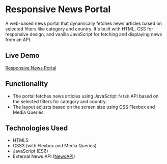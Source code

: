 # Responsive News Portal

A web-based news portal that dynamically fetches news articles based on selected filters like category and country. It's built with HTML, CSS for responsive design, and vanilla JavaScript for fetching and displaying news from an API.

## Live Demo 

[Responsive News Portal](https://news.myapi.pw/)

## Functionality

- The portal fetches news articles using JavaScript `fetch` API based on the selected filters for category and country.
- The layout adjusts based on the screen size using CSS Flexbox and Media Queries.

## Technologies Used

- HTML5
- CSS3 (with Flexbox and Media Queries)
- JavaScript (ES6)
- External News API ([NewsAPI](https://newsapi.org/))